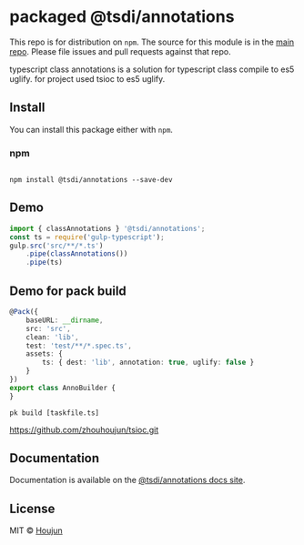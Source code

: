# packaged @tsdi/annotations

This repo is for distribution on `npm`. The source for this module is in the
[main repo](https://github.com/zhouhoujun/tsioc).
Please file issues and pull requests against that repo.

typescript class annotations is a solution for typescript class compile to es5 uglify.  for project used tsioc to es5 uglify.

## Install

You can install this package either with `npm`.

### npm

```shell

npm install @tsdi/annotations --save-dev

```

## Demo

```ts
import { classAnnotations } '@tsdi/annotations';
const ts = require('gulp-typescript');
gulp.src('src/**/*.ts')
    .pipe(classAnnotations())
    .pipe(ts)

```

## Demo for pack build

```ts
@Pack({
    baseURL: __dirname,
    src: 'src',
    clean: 'lib',
    test: 'test/**/*.spec.ts',
    assets: {
        ts: { dest: 'lib', annotation: true, uglify: false }
    }
})
export class AnnoBuilder {
}


```

```shell
pk build [taskfile.ts]
```

https://github.com/zhouhoujun/tsioc.git

## Documentation

Documentation is available on the
[@tsdi/annotations docs site](https://github.com/zhouhoujun/tsioc).

## License

MIT © [Houjun](https://github.com/zhouhoujun/)
